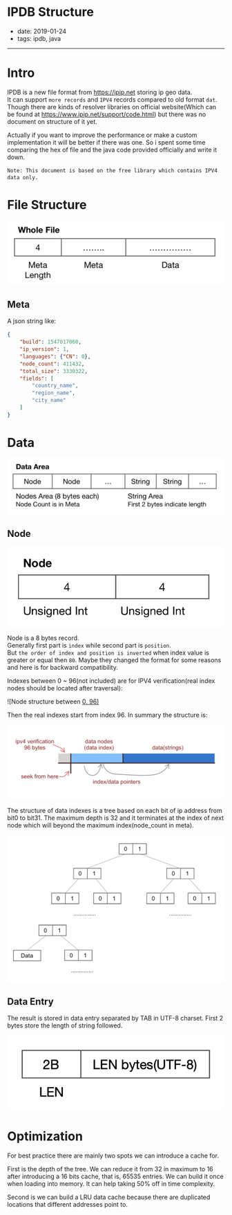 IPDB Structure
===

- date: 2019-01-24
- tags: ipdb, java

------------

# Intro
IPDB is a new file format from https://ipip.net storing ip geo data.  
It can support `more records` and `IPV4` records compared to old format `dat`.  
Though there are kinds of resolver libraries on official website(Which can be found at https://www.ipip.net/support/code.html) but there was no document on structure of it yet.  

Actually if you want to improve the performance or make a custom implementation it will be better if there was one. So i spent some time comparing the hex of file and the java code provided officially and write it down.  

```
Note: This document is based on the free library which contains IPV4 data only.
```

# File Structure
![File](File.png)  

## Meta
A json string like:  

```json
{
	"build": 1547017060,
	"ip_version": 1,
	"languages": {"CN": 0},
	"node_count": 411432,
	"total_size": 3330322,
	"fields": [
		"country_name",
		"region_name",
		"city_name"
	]
}
```

# Data
![Data](Data.png)  

## Node
![Node](Node.png)  

Node is a 8 bytes record.  
Generally first part is `index` while second part is `position`.  
But `the order of index and position is inverted` when index value is greater or equal then `80`. Maybe they changed the format for some reasons and here is for backward compatibility.

Indexes between 0 ~ 96(not included) are for IPV4 verification(real index nodes should be located after traversal): 

![Node structure between [0, 96)](Node1.png)

Then the real indexes start from index 96. In summary the structure is:

![Nodes and data](Structure.png) 

The structure of data indexes is a tree based on each bit of ip address from bit0 to bit31. The maximum depth is 32 and it terminates at the index of next node which will beyond the maximum index(node_count in meta).

![Tree](Tree.png) 

## Data Entry

The result is stored in data entry separated by TAB in UTF-8 charset. First 2 bytes store the length of string followed.

![Data Entry](DataEntry.png) 

# Optimization

For best practice there are mainly two spots we can introduce a cache for.

First is the depth of the tree. We can reduce it from 32 in maximum to 16 after introducing a 16 bits cache, that is, 65535 entries. We can build it once when loading into memory. It can help taking 50% off in time complexity.

Second is we can build a LRU data cache because there are duplicated locations that different addresses point to. 


